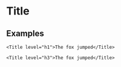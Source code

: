 # Title

## Examples

```javascipt
<Title level="h1">The fox jumped</Title>
```

```javascipt
<Title level="h3">The fox jumped</Title>
```
